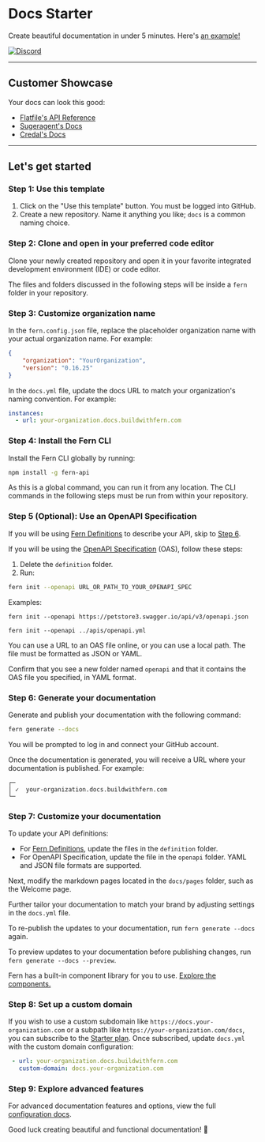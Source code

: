 # Docs Starter

Create beautiful documentation in under 5 minutes. Here's [an example!](https://your-organization.docs.buildwithfern.com)

[![Discord](https://img.shields.io/badge/Join%20Our%20Community-black?logo=discord)](https://discord.com/invite/JkkXumPzcG)

</div>

---

## Customer Showcase

Your docs can look this good:

- [Flatfile's API Reference](https://reference.flatfile.com/api-reference/events/create-an-event)
- [Sugeragent's Docs](https://docs.superagent.sh/)
- [Credal's Docs](https://docs.credal.ai/)

---

## Let's get started

### Step 1: Use this template

1. Click on the "Use this template" button. You must be logged into GitHub.
2. Create a new repository. Name it anything you like; `docs` is a common naming choice.

### Step 2: Clone and open in your preferred code editor

Clone your newly created repository and open it in your favorite integrated development environment (IDE) or code editor.

The files and folders discussed in the following steps will be inside a `fern` folder in your repository.

### Step 3: Customize organization name

In the `fern.config.json` file, replace the placeholder organization name with your actual organization name. For example:

```json
{
    "organization": "YourOrganization",
    "version": "0.16.25"
}
```

In the `docs.yml` file, update the docs URL to match your organization's naming convention. For example:

```yml
instances:
  - url: your-organization.docs.buildwithfern.com
```


### Step 4: Install the Fern CLI

Install the Fern CLI globally by running:

```bash
npm install -g fern-api
```
As this is a global command, you can run it from any location. The CLI commands in the following steps must be run from within your repository.

### Step 5 (Optional): Use an OpenAPI Specification

If you will be using [Fern Definitions](https://docs.buildwithfern.com/api-definition/fern-definition/overview) to describe your API, skip to [Step 6](#step-6-generate-your-documentation).

If you will be using the [OpenAPI Specification](https://chat.openai.com/share/47bcc007-17d8-483a-ab5a-91c10c4a73e1) (OAS), follow these steps:
1. Delete the `definition` folder.
2. Run:

```bash
fern init --openapi URL_OR_PATH_TO_YOUR_OPENAPI_SPEC
```

Examples:

```fern init --openapi https://petstore3.swagger.io/api/v3/openapi.json```

```fern init --openapi ../apis/openapi.yml```

You can use a URL to an OAS file online, or you can use a local path. The file must be formatted as JSON or YAML. 

Confirm that you see a new folder named `openapi` and that it contains the OAS file you specified, in YAML format.

### Step 6: Generate your documentation

Generate and publish your documentation with the following command:

```bash
fern generate --docs
```

You will be prompted to log in and connect your GitHub account.

Once the documentation is generated, you will receive a URL where your documentation is published. For example:

```shell
┌─
│ ✓  your-organization.docs.buildwithfern.com
└─
```
### Step 7: Customize your documentation

To update your API definitions:
- For [Fern Definitions](https://docs.buildwithfern.com/api-definition/fern-definition/overview), update the files in the `definition` folder.
- For OpenAPI Specification, update the file in the `openapi` folder. YAML and JSON file formats are supported.

Next, modify the markdown pages located in the `docs/pages` folder, such as the Welcome page.

Further tailor your documentation to match your brand by adjusting settings in the `docs.yml` file. 

To re-publish the updates to your documentation, run `fern generate --docs` again.

To preview updates to your documentation before publishing changes, run `fern generate --docs --preview`.

Fern has a built-in component library for you to use. [Explore the components.](https://docs.buildwithfern.com/generate-docs/component-library/)

### Step 8: Set up a custom domain

If you wish to use a custom subdomain like `https://docs.your-organization.com` or a subpath like `https://your-organization.com/docs`, you can subscribe to the [Starter plan](https://buildwithfern.com/pricing). Once subscribed, update `docs.yml` with the custom domain configuration:

``` yaml
 - url: your-organization.docs.buildwithfern.com
   custom-domain: docs.your-organization.com
```

### Step 9: Explore advanced features

For advanced documentation features and options, view the full [configuration docs](https://docs.buildwithfern.com/generate-docs/overview/configuration).

Good luck creating beautiful and functional documentation! 🌿
